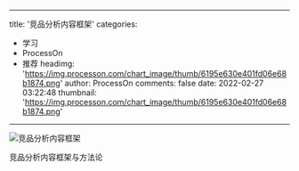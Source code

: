 
---
title: '竞品分析内容框架'
categories: 
 - 学习
 - ProcessOn
 - 推荐
headimg: 'https://img.processon.com/chart_image/thumb/6195e630e401fd06e68b1874.png'
author: ProcessOn
comments: false
date: 2022-02-27 03:22:48
thumbnail: 'https://img.processon.com/chart_image/thumb/6195e630e401fd06e68b1874.png'
---

<div>   
<img class="thumb" alt="竞品分析内容框架" src="https://img.processon.com/chart_image/thumb/6195e630e401fd06e68b1874.png" referrerpolicy="no-referrer">
<p>竞品分析内容框架与方法论</p>  
</div>
            